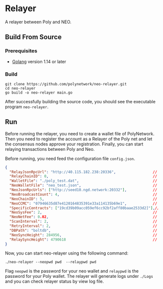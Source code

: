 # Relayer

A relayer between Poly and NEO.

## Build From Source

### Prerequisites

- [Golang](https://golang.org/doc/install) version 1.14 or later

### Build

```shell
git clone https://github.com/polynetwork/neo-relayer.git
cd neo-relayer
go build -o neo-relayer main.go
```

After successfully building the source code, you should see the executable program `neo-relayer`.

## Run

Before running the relayer, you need to create a wallet file of PolyNetwork.
Then you need to register the account as a Relayer of the Poly net and let the consensus nodes approve your registration.
Finally, you can start relaying transactions between Poly and Neo.

Before running, you need feed the configuration file `config.json`.

```json
{
  "RelayJsonRpcUrl": "http://40.115.182.238:20336",                 // poly node rpc port
  "RelayChainID": 0,                                                // poly chain id
  "WalletFile": "./poly_test.dat",                                  // poly chain wallet file
  "NeoWalletFile": "neo_test.json",                                 // neo chain wallet file
  "NeoJsonRpcUrls": ["http://seed10.ngd.network:20332"],            // neo node rpc urls (can specify multiple to broadcast to multiple nodes). First node will be used to get UTXO
  "NeoBroadcastCount": 4,                                           // maximum number of nodes to broadcast a transaction to when using SendITxToMultipleNEONodes
  "NeoChainID": 5,                                                  // neo chain id
  "NeoCCMC": "07946635d87e4120164835391e33a114135b69e1",            // neo ccmc script hash in little endian
  "SpecificContracts": ["19cd39b09acc059ef6cc92bf2aff80baae2533d2]"],// the specific contracts you want to monitor, eg. lock proxy, if empty, everything will be relayed
  "NeoSysFee": 2,                                                   // extra system fee for neo chain
  "NeoNetFee": 0.02,                                                // extra network fee for neo chain
  "ScanInterval": 2,                                                // interval for scanning chains
  "RetryInterval": 2,                                               // interval for retrying sending tx to poly
  "DBPath": "boltdb",                                               // path for bolt db
  "NeoSyncHeight": 284956,                                          // start scanning height of poly
  "RelaySyncHeight": 4790618                                        // start scanning height of neo
}
```

Now, you can start neo-relayer using the following command:

```shell
./neo-relayer --neopwd pwd  --relaypwd pwd
```

Flag `neopwd` is the password for your neo wallet and `relaypwd` is the password for your Poly wallet.
The relayer will generate logs under `./Logs` and you can check relayer status by view log file.
